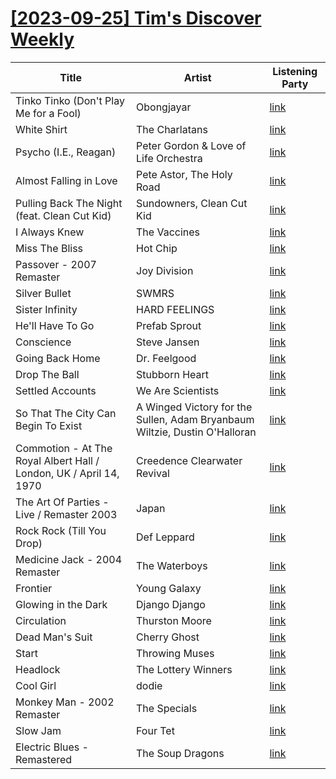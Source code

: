 # [[2023-09-25] Tim's Discover Weekly](https://open.spotify.com/user/zachthehammer/playlist/64CsElTtosnehBcdSGKNAc)

| Title | Artist | Listening Party |
| --- | --- | --- |
| Tinko Tinko (Don't Play Me for a Fool) | Obongjayar | [link](https://timstwitterlisteningparty.com/pages/replay/feed_1076.html) |
| White Shirt | The Charlatans | [link](https://timstwitterlisteningparty.com/pages/replay/feed_29.html) |
| Psycho (I.E., Reagan) | Peter Gordon & Love of Life Orchestra | [link](https://timstwitterlisteningparty.com/pages/replay/feed_1177.html) |
| Almost Falling in Love | Pete Astor, The Holy Road | [link](https://timstwitterlisteningparty.com/pages/replay/feed_453.html) |
| Pulling Back The Night (feat. Clean Cut Kid) | Sundowners, Clean Cut Kid | [link](https://timstwitterlisteningparty.com/pages/replay/feed_1058.html) |
| I Always Knew | The Vaccines | [link]() |
| Miss The Bliss | Hot Chip | [link](https://timstwitterlisteningparty.com/pages/replay/feed_1185.html) |
| Passover - 2007 Remaster | Joy Division | [link](https://timstwitterlisteningparty.com/pages/replay/feed_326.html) |
| Silver Bullet | SWMRS | [link](https://timstwitterlisteningparty.com/pages/replay/feed_322.html) |
| Sister Infinity | HARD FEELINGS | [link](https://timstwitterlisteningparty.com/pages/replay/feed_957.html) |
| He'll Have To Go | Prefab Sprout | [link](https://timstwitterlisteningparty.com/pages/replay/feed_3.html) |
| Conscience | Steve Jansen | [link](https://timstwitterlisteningparty.com/pages/replay/feed_1183.html) |
| Going Back Home | Dr. Feelgood | [link]() |
| Drop The Ball | Stubborn Heart | [link](https://timstwitterlisteningparty.com/pages/replay/feed_823.html) |
| Settled Accounts | We Are Scientists | [link](https://timstwitterlisteningparty.com/pages/replay/feed_1202.html) |
| So That The City Can Begin To Exist | A Winged Victory for the Sullen, Adam Bryanbaum Wiltzie, Dustin O'Halloran | [link](https://timstwitterlisteningparty.com/pages/replay/feed_673.html) |
| Commotion - At The Royal Albert Hall / London, UK / April 14, 1970 | Creedence Clearwater Revival | [link](https://timstwitterlisteningparty.com/pages/replay/feed_1179.html) |
| The Art Of Parties - Live / Remaster 2003 | Japan | [link](https://timstwitterlisteningparty.com/pages/replay/feed_683.html) |
| Rock Rock (Till You Drop) | Def Leppard | [link](https://timstwitterlisteningparty.com/pages/replay/feed_1067.html) |
| Medicine Jack - 2004 Remaster | The Waterboys | [link](https://timstwitterlisteningparty.com/pages/replay/feed_328.html) |
| Frontier | Young Galaxy | [link](https://timstwitterlisteningparty.com/pages/replay/feed_732.html) |
| Glowing in the Dark | Django Django | [link](https://timstwitterlisteningparty.com/pages/replay/feed_656.html) |
| Circulation | Thurston Moore | [link](https://timstwitterlisteningparty.com/pages/replay/feed_293.html) |
| Dead Man's Suit | Cherry Ghost | [link](https://timstwitterlisteningparty.com/pages/replay/feed_1003.html) |
| Start | Throwing Muses | [link](https://timstwitterlisteningparty.com/pages/replay/feed_154.html) |
| Headlock | The Lottery Winners | [link](https://timstwitterlisteningparty.com/pages/replay/feed_517.html) |
| Cool Girl | dodie | [link](https://timstwitterlisteningparty.com/pages/replay/feed_774.html) |
| Monkey Man - 2002 Remaster | The Specials | [link](https://timstwitterlisteningparty.com/pages/replay/feed_147.html) |
| Slow Jam | Four Tet | [link]() |
| Electric Blues - Remastered | The Soup Dragons | [link](https://timstwitterlisteningparty.com/pages/replay/feed_842.html) |
